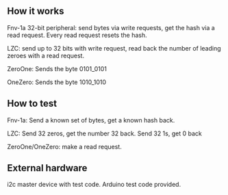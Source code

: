 <!---

This file is used to generate your project datasheet. Please fill in the information below and delete any unused
sections.

You can also include images in this folder and reference them in the markdown. Each image must be less than
512 kb in size, and the combined size of all images must be less than 1 MB.
-->

## How it works

Fnv-1a 32-bit peripheral: send bytes via write requests, get the hash via a read request. Every read request resets the hash. 

LZC: send up to 32 bits with write request, read back the number of leading zeroes with a read request.

ZeroOne: Sends the byte 0101_0101

OneZero: Sends the byte 1010_1010

## How to test

Fnv-1a: Send a known set of bytes, get a known hash back.

LZC: Send 32 zeros, get the number 32 back. Send 32 1s, get 0 back

ZeroOne/OneZero: make a read request.

## External hardware

i2c master device with test code. Arduino test code provided.
